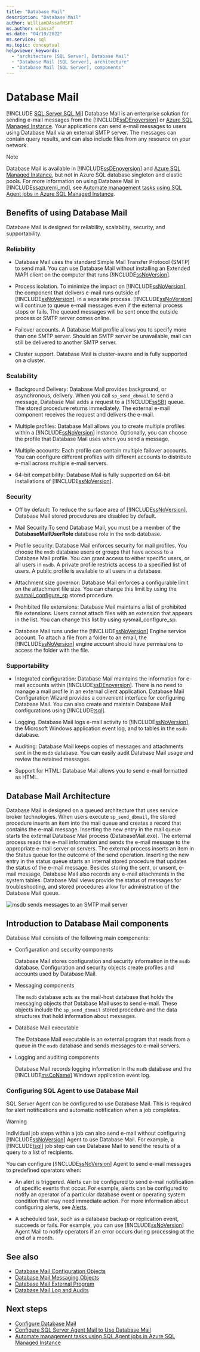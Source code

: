 ```yaml
---
title: "Database Mail"
description: "Database Mail"
author: WilliamDAssafMSFT
ms.author: wiassaf
ms.date: "04/19/2022"
ms.service: sql
ms.topic: conceptual
helpviewer_keywords:
  - "architecture [SQL Server], Database Mail"
  - "Database Mail [SQL Server], architecture"
  - "Database Mail [SQL Server], components"
---
```

# Database Mail
[!INCLUDE [SQL Server SQL MI](../../includes/applies-to-version/sql-asdbmi.md)]
  Database Mail is an enterprise solution for sending e-mail messages from the [!INCLUDE[ssDEnoversion](../../includes/ssdenoversion-md.md)] or [Azure SQL Managed Instance](/azure/sql-database/sql-database-managed-instance-index). Your applications can send e-mail messages to users using Database Mail via an external SMTP server. The messages can contain query results, and can also include files from any resource on your network.  
  
> [!NOTE] 
> Database Mail is available in [!INCLUDE[ssDEnoversion](../../includes/ssdenoversion-md.md)] and [Azure SQL Managed Instance](/azure/sql-database/sql-database-managed-instance-index), but not in Azure SQL database singleton and elastic pools. For more information on using Database Mail in [!INCLUDE[ssazuremi_md](../../includes/ssazuremi_md.md)], see [Automate management tasks using SQL Agent jobs in Azure SQL Managed Instance](/azure/azure-sql/managed-instance/job-automation-managed-instance).

##  <a name="Benefits"></a> Benefits of using Database Mail  
 Database Mail is designed for reliability, scalability, security, and supportability.  
  
### Reliability  
  
-   Database Mail uses the standard Simple Mail Transfer Protocol (SMTP) to send mail. You can use Database Mail without installing an Extended MAPI client on the computer that runs [!INCLUDE[ssNoVersion](../../includes/ssnoversion-md.md)].  
  
-   Process isolation. To minimize the impact on [!INCLUDE[ssNoVersion](../../includes/ssnoversion-md.md)], the component that delivers e-mail runs outside of [!INCLUDE[ssNoVersion](../../includes/ssnoversion-md.md)], in a separate process. [!INCLUDE[ssNoVersion](../../includes/ssnoversion-md.md)] will continue to queue e-mail messages even if the external process stops or fails. The queued messages will be sent once the outside process or SMTP server comes online.  
  
-   Failover accounts. A Database Mail profile allows you to specify more than one SMTP server. Should an SMTP server be unavailable, mail can still be delivered to another SMTP server.  
  
-   Cluster support. Database Mail is cluster-aware and is fully supported on a cluster.  
  
### Scalability  
  
-   Background Delivery: Database Mail provides background, or asynchronous, delivery. When you call `sp_send_dbmail` to send a message, Database Mail adds a request to a [!INCLUDE[ssSB](../../includes/sssb-md.md)] queue. The stored procedure returns immediately. The external e-mail component receives the request and delivers the e-mail.  
  
-   Multiple profiles: Database Mail allows you to create multiple profiles within a [!INCLUDE[ssNoVersion](../../includes/ssnoversion-md.md)] instance. Optionally, you can choose the profile that Database Mail uses when you send a message.  
  
-   Multiple accounts: Each profile can contain multiple failover accounts. You can configure different profiles with different accounts to distribute e-mail across multiple e-mail servers.  
  
-   64-bit compatibility: Database Mail is fully supported on 64-bit installations of [!INCLUDE[ssNoVersion](../../includes/ssnoversion-md.md)].  
  
### Security  
  
-   Off by default: To reduce the surface area of [!INCLUDE[ssNoVersion](../../includes/ssnoversion-md.md)], Database Mail stored procedures are disabled by default.  
  
-   Mail Security:To send Database Mail, you must be a member of the **DatabaseMailUserRole** database role in the `msdb` database.  
  
-   Profile security: Database Mail enforces security for mail profiles. You choose the `msdb` database users or groups that have access to a Database Mail profile. You can grant access to either specific users, or all users in `msdb`. A private profile restricts access to a specified list of users. A public profile is available to all users in a database.  
  
-   Attachment size governor: Database Mail enforces a configurable limit on the attachment file size. You can change this limit by using the [sysmail_configure_sp](../../relational-databases/system-stored-procedures/sysmail-configure-sp-transact-sql.md) stored procedure.  
  
-   Prohibited file extensions: Database Mail maintains a list of prohibited file extensions. Users cannot attach files with an extension that appears in the list. You can change this list by using sysmail_configure_sp.  
  
-   Database Mail runs under the [!INCLUDE[ssNoVersion](../../includes/ssnoversion-md.md)] Engine service account. To attach a file from a folder to an email, the [!INCLUDE[ssNoVersion](../../includes/ssnoversion-md.md)] engine account should have permissions to access the folder with the file.  
  
### Supportability  
  
-   Integrated configuration: Database Mail maintains the information for e-mail accounts within [!INCLUDE[ssDEnoversion](../../includes/ssdenoversion-md.md)]. There is no need to manage a mail profile in an external client application. Database Mail Configuration Wizard provides a convenient interface for configuring Database Mail. You can also create and maintain Database Mail configurations using [!INCLUDE[tsql](../../includes/tsql-md.md)].  
  
-   Logging. Database Mail logs e-mail activity to [!INCLUDE[ssNoVersion](../../includes/ssnoversion-md.md)], the Microsoft Windows application event log, and to tables in the `msdb` database.  
  
-   Auditing: Database Mail keeps copies of messages and attachments sent in the `msdb` database. You can easily audit Database Mail usage and review the retained messages.  
  
-   Support for HTML: Database Mail allows you to send e-mail formatted as HTML.  
  
  
##  <a name="VisualElement"></a> Database Mail Architecture  

 Database Mail is designed on a queued architecture that uses service broker technologies. When users execute `sp_send_dbmail`, the stored procedure inserts an item into the mail queue and creates a record that contains the e-mail message. Inserting the new entry in the mail queue starts the external Database Mail process (DatabaseMail.exe). The external process reads the e-mail information and sends the e-mail message to the appropriate e-mail server or servers. The external process inserts an item in the Status queue for the outcome of the send operation. Inserting the new entry in the status queue starts an internal stored procedure that updates the status of the e-mail message. Besides storing the sent, or unsent, e-mail message, Database Mail also records any e-mail attachments in the system tables. Database Mail views provide the status of messages for troubleshooting, and stored procedures allow for administration of the Database Mail queue.  
  
 ![msdb sends messages to an SMTP mail server](../../relational-databases/database-mail/media/databasemail.gif "msdb sends messages to an SMTP mail server")  
  
  
## <a name="ComponentsAndConcepts"></a> Introduction to Database Mail components

 Database Mail consists of the following main components:  
  
-   Configuration and security components  
  
     Database Mail stores configuration and security information in the `msdb` database. Configuration and security objects create profiles and accounts used by Database Mail.  
  
-   Messaging components  
  
     The `msdb` database acts as the mail-host database that holds the messaging objects that Database Mail uses to send e-mail. These objects include the `sp_send_dbmail` stored procedure and the data structures that hold information about messages.  
  
-   Database Mail executable  
  
     The Database Mail executable is an external program that reads from a queue in the `msdb` database and sends messages to e-mail servers.  
  
-   Logging and auditing components  
  
     Database Mail records logging information in the `msdb` database and the [!INCLUDE[msCoName](../../includes/msconame-md.md)] Windows application event log.  
  
 ### Configuring SQL Agent to use Database Mail
  
 SQL Server Agent can be configured to use Database Mail. This is required for alert notifications and automatic notification when a job completes.  
  
> [!WARNING]  
> Individual job steps within a job can also send e-mail without configuring [!INCLUDE[ssNoVersion](../../includes/ssnoversion-md.md)] Agent to use Database Mail. For example, a [!INCLUDE[tsql](../../includes/tsql-md.md)] job step can use Database Mail to send the results of a query to a list of recipients.  
  
 You can configure [!INCLUDE[ssNoVersion](../../includes/ssnoversion-md.md)] Agent to send e-mail messages to predefined operators when:  
  
-   An alert is triggered. Alerts can be configured to send e-mail notification of specific events that occur. For example, alerts can be configured to notify an operator of a particular database event or operating system condition that may need immediate action. For more information about configuring alerts, see [Alerts](../../ssms/agent/alerts.md).  
  
-   A scheduled task, such as a database backup or replication event, succeeds or fails. For example, you can use [!INCLUDE[ssNoVersion](../../includes/ssnoversion-md.md)] Agent Mail to notify operators if an error occurs during processing at the end of a month.  
  

## <a name="RelatedContent"></a> See also  
  
- [Database Mail Configuration Objects](../../relational-databases/database-mail/database-mail-configuration-objects.md)  
- [Database Mail Messaging Objects](../../relational-databases/database-mail/database-mail-messaging-objects.md)  
- [Database Mail External Program](../../relational-databases/database-mail/database-mail-external-program.md)  
- [Database Mail Log and Audits](../../relational-databases/database-mail/database-mail-log-and-audits.md)  

## Next steps

- [Configure Database Mail](configure-database-mail.md)
- [Configure SQL Server Agent Mail to Use Database Mail](../../relational-databases/database-mail/configure-sql-server-agent-mail-to-use-database-mail.md)
- [Automate management tasks using SQL Agent jobs in Azure SQL Managed Instance](/azure/azure-sql/managed-instance/job-automation-managed-instance)
  
